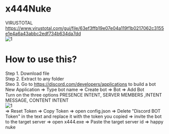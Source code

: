# x444Nuke
<h>VIRUSTOTAL https://www.virustotal.com/gui/file/63ef3ffb19e07e04a119f1b0217062c3155e1e4a6a43abbc2edf734b634da7dd<br>
![1](https://images-wixmp-ed30a86b8c4ca887773594c2.wixmp.com/f/394c60f3-9a7b-45c2-99e8-02b69caac08b/dfima3u-58faf34e-7f33-42c0-8927-9d76b3bafbd1.png/v1/fill/w_1280,h_720,q_80,strp/screenshot__135__by_cklxor_dfima3u-fullview.jpg?token=eyJ0eXAiOiJKV1QiLCJhbGciOiJIUzI1NiJ9.eyJzdWIiOiJ1cm46YXBwOjdlMGQxODg5ODIyNjQzNzNhNWYwZDQxNWVhMGQyNmUwIiwiaXNzIjoidXJuOmFwcDo3ZTBkMTg4OTgyMjY0MzczYTVmMGQ0MTVlYTBkMjZlMCIsIm9iaiI6W1t7ImhlaWdodCI6Ijw9NzIwIiwicGF0aCI6IlwvZlwvMzk0YzYwZjMtOWE3Yi00NWMyLTk5ZTgtMDJiNjljYWFjMDhiXC9kZmltYTN1LTU4ZmFmMzRlLTdmMzMtNDJjMC04OTI3LTlkNzZiM2JhZmJkMS5wbmciLCJ3aWR0aCI6Ijw9MTI4MCJ9XV0sImF1ZCI6WyJ1cm46c2VydmljZTppbWFnZS5vcGVyYXRpb25zIl19.gQzJzM0JaSIaSmSZH0cfrPwBP0dayZY0tPLgYlLedis)
# How to use this?
<h>Step 1. Download file<br>
Step 2. Extract to any folder<br>
Steo 3. Go to https://discord.com/developers/applications to build a bot<br>
New Application ⇒ Type bot name ⇒  Create bot ⇒ Bot ⇒ Add Bot <br>
Turn on the three options PRESENCE INTENT, SERVER MEMBERS ,INTENT MESSAGE, CONTENT INTENT<br>
![1](https://images-wixmp-ed30a86b8c4ca887773594c2.wixmp.com/f/394c60f3-9a7b-45c2-99e8-02b69caac08b/dfima28-2b450dcf-e26b-4ff7-a819-67474f19e2d4.png/v1/fill/w_1280,h_460,q_80,strp/screenshot_2022_11_23_210451_by_cklxor_dfima28-fullview.jpg?token=eyJ0eXAiOiJKV1QiLCJhbGciOiJIUzI1NiJ9.eyJzdWIiOiJ1cm46YXBwOjdlMGQxODg5ODIyNjQzNzNhNWYwZDQxNWVhMGQyNmUwIiwiaXNzIjoidXJuOmFwcDo3ZTBkMTg4OTgyMjY0MzczYTVmMGQ0MTVlYTBkMjZlMCIsIm9iaiI6W1t7ImhlaWdodCI6Ijw9NDYwIiwicGF0aCI6IlwvZlwvMzk0YzYwZjMtOWE3Yi00NWMyLTk5ZTgtMDJiNjljYWFjMDhiXC9kZmltYTI4LTJiNDUwZGNmLWUyNmItNGZmNy1hODE5LTY3NDc0ZjE5ZTJkNC5wbmciLCJ3aWR0aCI6Ijw9MTI4MCJ9XV0sImF1ZCI6WyJ1cm46c2VydmljZTppbWFnZS5vcGVyYXRpb25zIl19.0dnZqI-FZ3I8tpUmVthl97hW8Gt4SFppqZ0GCa-S2Us)<br>
 ⇒ Reset Token ⇒ Copy Token ⇒  open config.json  ⇒ Delete "Discord BOT Token" in the text and replace it with the token you copied ⇒ invite the bot to the target server ⇒ open x444.exe ⇒ Paste the target server id ⇒ happy nuke
